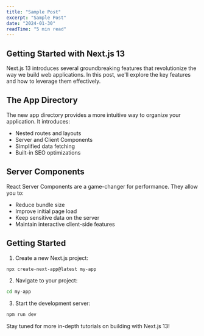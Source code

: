 ```yaml
---
title: "Sample Post"
excerpt: "Sample Post"
date: "2024-01-30"
readTime: "5 min read"
---
```


## Getting Started with Next.js 13

Next.js 13 introduces several groundbreaking features that revolutionize the way we build web applications. In this post, we'll explore the key features and how to leverage them effectively.

## The App Directory

The new app directory provides a more intuitive way to organize your application. It introduces:

- Nested routes and layouts
- Server and Client Components
- Simplified data fetching
- Built-in SEO optimizations

## Server Components

React Server Components are a game-changer for performance. They allow you to:

- Reduce bundle size
- Improve initial page load
- Keep sensitive data on the server
- Maintain interactive client-side features

## Getting Started

1. Create a new Next.js project:
```bash
npx create-next-app@latest my-app
```

2. Navigate to your project:
```bash
cd my-app
```

3. Start the development server:
```bash
npm run dev
```

Stay tuned for more in-depth tutorials on building with Next.js 13!